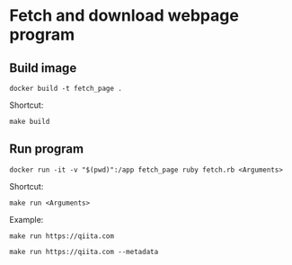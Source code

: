 # Fetch and download webpage program

## Build image
```
docker build -t fetch_page .
```
Shortcut:
```
make build
```

## Run program
```
docker run -it -v "$(pwd)":/app fetch_page ruby fetch.rb <Arguments>
```
Shortcut:
```
make run <Arguments>
```
Example:
```
make run https://qiita.com
```
```
make run https://qiita.com --metadata
```